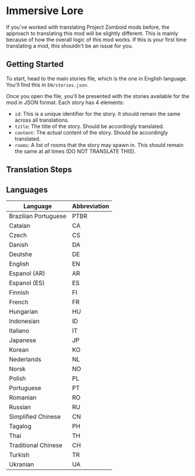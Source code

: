 # Immersive Lore

If you've worked with translating Project Zomboid mods before, the approach to translating this mod will be slightly different. This is mainly because of how the overall logic of this mod works. If this is your first time translating a mod, this shouldn't be an issue for you.

## Getting Started

To start, head to the main stories file, which is the one in English language. You'll find this in `EN/stories.json`.

Once you open the file, you'll be presented with the stories available for the mod in JSON format. Each story has 4 elements:

- `id`: This is a unique identifier for the story. It should remain the same across all translations.
- `title`: The title of the story. Should be accordingly translated.
- `content`: The actual content of the story. Should be accordingly translated.
- `rooms`: A list of rooms that the story may spawn in. This should remain the same at all times (DO NOT TRANSLATE THIS).

## Translation Steps
## Languages
| Language          | Abbreviation |
|-------------------|--------------|
| Brazilian Portuguese | PTBR      |
| Catalan           | CA           |
| Czech             | CS           |
| Danish            | DA           |
| Deutshe           | DE           |
| English           | EN           |
| Espanol (AR)      | AR           |
| Espanol (ES)      | ES           |
| Finnish           | FI           |
| French            | FR           |
| Hungarian         | HU           |
| Indonesian        | ID           |
| Italiano          | IT           |
| Japanese          | JP           |
| Korean            | KO           |
| Nederlands        | NL           |
| Norsk             | NO           |
| Polish            | PL           |
| Portuguese        | PT           |
| Romanian          | RO           |
| Russian           | RU           |
| Simplified Chinese| CN           |
| Tagalog           | PH           |
| Thai              | TH           |
| Traditional Chinese| CH          |
| Turkish           | TR           |
| Ukranian          | UA           |
